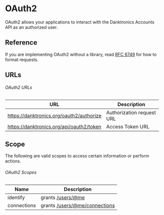 # OAuth2

OAuth2 allows your applications to interact with the Danktronics Accounts API as an authorized user.

## Reference

If you are implementing OAuth2 without a library, read [RFC 6749](https://tools.ietf.org/html/rfc6749) for how to format requests.

## URLs

###### OAuth2 URLs

| URL                                            | Description               |
| ---------------------------------------------- | --------------------------|
| https://danktronics.org/oauth2/authorize       | Authorization request URL |
| https://danktronics.org/api/oauth2/token       | Access Token URL          |

## Scope

The following are valid scopes to access certain information or perform actions.

###### OAuth2 Scopes

| Name                       | Description                                                                                                                                           |
| -------------------------- | ----------------------------------------------------------------------------------------------------------------------------------------------------- |
| identify                   | grants [/users/@me](/docs/accounts/resources/User.md#get-current-user---get-usersme)                                                                  |
| connections                | grants [/users/@me/connections](/docs/accounts/resources/User.md#get-current-user-connections---get-usersmeconnections)                               |